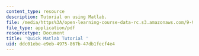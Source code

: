 ```yaml
---
content_type: resource
description: Tutorial on using Matlab.
file: /media/https%3A/open-learning-course-data-rc.s3.amazonaws.com/9-913-pattern-recognition-for-machine-vision-fall-2004/ddc01ebee9eb4975867b47db1fecf4e4_class1_04_matlab.pdf
file_type: application/pdf
resourcetype: Document
title: 'Quick Matlab Tutorial '
uid: ddc01ebe-e9eb-4975-867b-47db1fecf4e4
---
```

